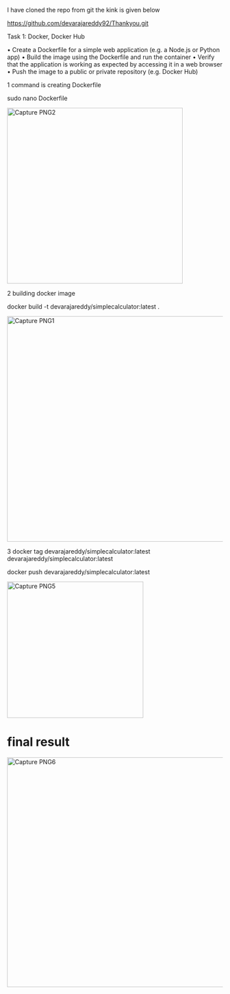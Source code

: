 I have cloned the repo from git the kink is given below


https://github.com/devarajareddy92/Thankyou.git


  Task 1: Docker, Docker Hub

  
• Create a Dockerfile for a simple web application (e.g. a Node.js or Python app)
• Build the image using the Dockerfile and run the container
• Verify that the application is working as expected by accessing it in a web browser
• Push the image to a public or private repository (e.g. Docker Hub)


1 command is creating Dockerfile

 sudo nano Dockerfile

<img width="410" alt="Capture PNG2" src="https://github.com/devarajareddy92/tasks/assets/138653409/0305712f-1db5-4aaf-a6ad-5ccb819b9974">

2 building docker image

 docker build -t devarajareddy/simplecalculator:latest .
 
<img width="526" alt="Capture PNG1" src="https://github.com/devarajareddy92/tasks/assets/138653409/5afe039b-1e63-40b4-a33a-51d9323cecbc">

3 docker tag devarajareddy/simplecalculator:latest devarajareddy/simplecalculator:latest


  docker push devarajareddy/simplecalculator:latest

 <img width="318" alt="Capture PNG5" src="https://github.com/devarajareddy92/tasks/assets/138653409/d55ec425-e827-409e-a40d-795bf0ce1908">


# final result
 <img width="536" alt="Capture PNG6" src="https://github.com/devarajareddy92/tasks/assets/138653409/08f177bb-0331-4570-a049-20e54559b2ca">
